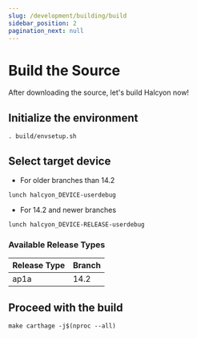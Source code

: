 ```yaml
---
slug: /development/building/build
sidebar_position: 2
pagination_next: null
---
```


# Build the Source
After downloading the source, let's build Halcyon now!

## Initialize the environment
```
. build/envsetup.sh
```
## Select target device 
- For older branches than 14.2
```
lunch halcyon_DEVICE-userdebug
```
- For 14.2 and newer branches
```
lunch halcyon_DEVICE-RELEASE-userdebug
```

### Available Release Types
| Release Type | Branch |
|--------------|--------|
| ap1a         | 14.2   |

## Proceed with the build
```
make carthage -j$(nproc --all)
```